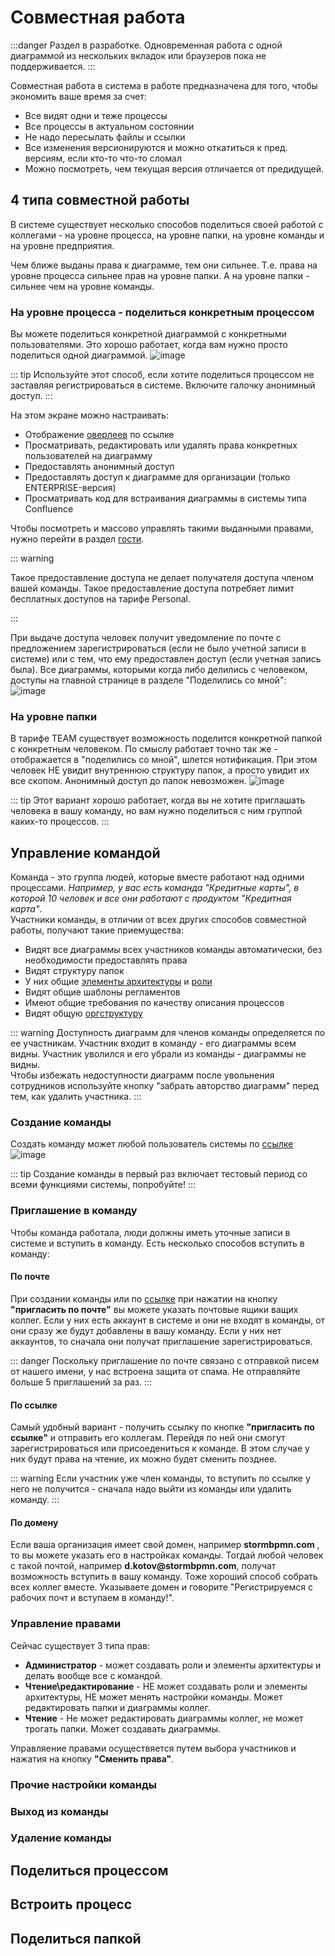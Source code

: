 # Совместная работа
:::danger
Раздел в разработке. Одновременная работа с одной диаграммой из нескольких вкладок или браузеров пока не поддерживается.
:::

Совместная работа в система в работе предназначена для того, чтобы экономить ваше время за счет:
- Все видят одни и теже процессы
- Все процессы в актуальном состоянии
- Не надо пересылать файлы и ссылки
- Все изменения версионируются и можно откатиться к пред. версиям, если кто-то что-то сломал
- Можно посмотреть, чем текущая версия отличается от предидущей.

## 4 типа совместной работы
В системе существует несколько способов поделиться своей работой с коллегами - на уровне процесса, на уровне папки, на уровне команды и на уровне предприятия.  

 Чем ближе выданы права к диаграмме, тем они сильнее. Т.е. права на уровне процесса сильнее прав на уровне папки. А на уровне папки - сильнее чем на уровне команды.

### На уровне процесса - поделиться конкретным процессом 
Вы можете поделиться конкретной диаграммой с конкретными пользователями. Это хорошо работает, когда вам нужно просто поделиться одной диаграммой.
![image](share-diagram-1.png)

::: tip
Используйте этот способ, если хотите поделиться процессом не заставляя регистрироваться в системе. Включите галочку анонимный доступ.
:::

На этом экране можно настраивать:
- Отображение [оверлеев](../features/#меню-оверлеев)  по ссылке
- Просматривать, редактировать или удалять права конкретных пользователей на диаграмму
- Предоставлять анонимный доступ 
- Предоставлять доступ к диаграмме для организации (только ENTERPRISE-версия)
- Просматривать код для встраивания диаграммы в системы типа Confluence


Чтобы посмотреть и массово управлять такими выданными правами, нужно перейти в раздел [гости](https://stormbpmn.com/app/guests). 

::: warning

Такое предоставление доступа не делает получателя доступа членом вашей команды. Такое предоставление доступа потребяет лимит бесплатных доступов на тарифе Personal.

::: 

При выдаче доступа человек получит уведомление по почте с предложением зарегистрироваться (если не было учетной записи в системе) или с тем, что ему предоставлен доступ (если учетная запись была).
Все диаграммы, которыми когда либо делились с человеком, доступы на главной странице в разделе "Поделились со мной":  
![image](share-with-me.png)


### На уровне папки

В тарифе TEAM существует возможность поделится конкретной папкой с конкретным человеком. По смыслу работает точно так же  - отображается в "поделились со мной", шлется нотификация. При этом человек НЕ увидит внутреннюю структуру папок, а просто увидит их все скопом.  Анонимный доступ до папок невозможен.
![image](share-folder.png)


::: tip
Этот вариант хорошо работает, когда вы не хотите приглашать человека в вашу команду, но вам нужно поделиться с ним группой каких-то процессов.
::: 

## Управление командой
Команда - это группа людей, которые вместе работают над одними процессами. _Например, у вас есть команда "Кредитные карты", в которой 10 человек и все они работают с продуктом "Кредитная карта"_.  
Участники команды, в отличии от всех других способов совместной работы, получают такие приемущества:
- Видят все диаграммы всех участников команды автоматически, без необходимости предоставлять права
- Видят структуру папок 
- У них общие [элементы архитектуры](../features/#элементы-архитектуры-1) и [роли](../features/#роли)
- Видят общие шаблоны регламентов
- Имеют общие требования по качеству описания процессов
- Видят общую [оргструктуру](../features/#огрструктура)

::: warning
Доступность диаграмм для членов команды определяется по ее участникам. Участник входит в команду - его диаграммы всем видны. Участник уволился и его убрали из команды - диаграммы не видны.  
Чтобы избежать недоступности диаграмм после увольнения сотрудников используйте кнопку "забрать авторство диаграмм" перед тем, как удалить участника.
:::

### Cоздание команды
Создать команду может любой пользователь системы по [ссылке](https://stormbpmn.com/app/team/)  
![image](create-team.png)

::: tip
Создание команды в первый раз включает тестовый период со всеми функциями системы, попробуйте!
:::

### Приглашение в команду
Чтобы команда работала, люди должны иметь уточные записи в системе и вступить в команду. Есть несколько способов вступить в команду:
#### По почте
При создании команды или по [ссылке](https://stormbpmn.com/app/team/) при нажатии на кнопку __"пригласить по почте"__ вы можете указать почтовые ящики ващих коллег. Если у них есть аккаунт в системе и они не входят в команды, от они сразу же будут добавлены в вашу команду. Если у них нет аккаунтов, то сначала они получат приглашение зарегистрироваться.

::: danger 
Поскольку приглашение по почте связано с отправкой писем от нашего имени, у нас встроена защита от спама. Не отправляйте больше 5 приглашений за раз.
::: 

#### По ссылке
Самый удобный вариант - получить ссылку по кнопке __"пригласить по ссылке"__ и отправить его коллегам. Перейдя по ней они смогут зарегистрироваться или присоедениться к команде. В этом случае у них будут права на чтение, их можно будет сменить позднее.  

::: warning
Если участник уже член команды, то вступить по ссылке у него не получится - сначала надо выйти из команды или удалить команду.
:::

#### По домену
Если ваша организация имеет свой домен, например __stormbpmn.com__  , то вы можете указать его в настройках команды. Тогдай любой человек с такой почтой, например __d.kotov@stormbpmn.com__, получат возможность вступить в вашу команду.  Тоже хороший способ собрать всех коллег вместе. Указываете домен и говорите "Регистрируемся с рабочих почт и вступаем в команду!".

### Управление правами
Сейчас существует 3 типа прав:
- __Администратор__ - может создавать роли и элементы архитектуры и делать вообще все с командой.
- __Чтение\редактирование__ - НЕ может создавать роли и элементы архитектуры, НЕ может менять настройки команды. Может редактировать папки и диаграммы коллег.
- __Чтение__ - Не может редактировать диаграммы коллег, не может трогать папки. Может создавать диаграммы.

Управляение правами осуществяется путем выбора участников и нажатия на кнопку **"Сменить права"**.

### Прочие настройки команды
### Выход из команды
### Удаление команды

## Поделиться процессом
## Встроить процесс
## Поделиться папкой
